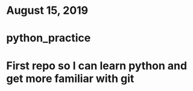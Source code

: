 # August 15, 2019
#
# python_practice
#
# First repo so I can learn python and get more familiar with git
#
#
#
